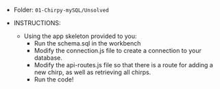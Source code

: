 * Folder: `01-Chirpy-mySQL/Unsolved`

* INSTRUCTIONS:

  * Using the app skeleton provided to you:
    * Run the schema.sql in the workbench
    * Modify the connection.js file to create a connection to your database.
    * Modify the api-routes.js file so that there is a route for adding a new chirp, as well as retrieving all chirps.
    * Run the code!
